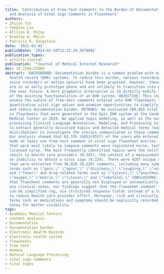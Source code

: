 ```yaml
---
title: 'Contribution of Free-Text Comments to the Burden of Documentation: Assessment
  and Analysis of Vital Sign Comments in Flowsheets'
authors:
- Zhijun Yin
- Yongtai Liu
- Allison B. McCoy
- Bradley A. Malin
- Patricia R. Sengstack
date: '2021-03-01'
publishDate: '2024-02-20T22:32:19.287098Z'
publication_types:
- article-journal
publication: '*Journal of Medical Internet Research*'
doi: 10.2196/22806
abstract: 'BACKGROUND: Documentation burden is a common problem with modern electronic
  health record (EHR) systems. To reduce this burden, various recording methods (eg,
  voice recorders or motion sensors) have been proposed. However, these solutions
  are in an early prototype phase and are unlikely to transition into practice in
  the near future. A more pragmatic alternative is to directly modify the implementation
  of the existing functionalities of an EHR system. OBJECTIVE: This study aims to
  assess the nature of free-text comments entered into EHR flowsheets that supplement
  quantitative vital sign values and examine opportunities to simplify functionality
  and reduce documentation burden. METHODS: We evaluated 209,055 vital sign comments
  in flowsheets that were generated in the Epic EHR system at the Vanderbilt University
  Medical Center in 2018. We applied topic modeling, as well as the natural language
  processing Clinical Language Annotation, Modeling, and Processing software system,
  to extract generally discussed topics and detailed medical terms (expressed as probability
  distribution) to investigate the stories communicated in these comments. RESULTS:
  Our analysis showed that 63.33% (6053/9557) of the users who entered vital signs
  made at least one free-text comment in vital sign flowsheet entries. The user roles
  that were most likely to compose comments were registered nurse, technician, and
  licensed nurse. The most frequently identified topics were the notification of a
  result to health care providers (0.347), the context of a measurement (0.307), and
  an inability to obtain a vital sign (0.224). There were 4187 unique medical terms
  that were extracted from 46,029 (0.220) comments, including many symptom-related
  terms such as \"pain,\" \"upset,\" \"dizziness,\" \"coughing,\" \"anxiety,\" \"distress,\"
  and \"fever\" and drug-related terms such as \"tylenol,\" \"anesthesia,\" \"cannula,\"
  \"oxygen,\" \"motrin,\" \"rituxan,\" and \"labetalol.\" CONCLUSIONS: Considering
  that flowsheet comments are generally not displayed or automatically pulled into
  any clinical notes, our findings suggest that the flowsheet comment functionality
  can be simplified (eg, via structured response fields instead of a text input dialog)
  to reduce health care provider effort. Moreover, rich and clinically important medical
  terms such as medications and symptoms should be explicitly recorded in clinical
  notes for better visibility.'
tags:
- Academic Medical Centers
- content analysis
- Documentation
- documentation burden
- Electronic Health Records
- electronic health system
- flowsheets
- free text
- Humans
- Natural Language Processing
- vital sign comments
- Vital Signs
---
```


